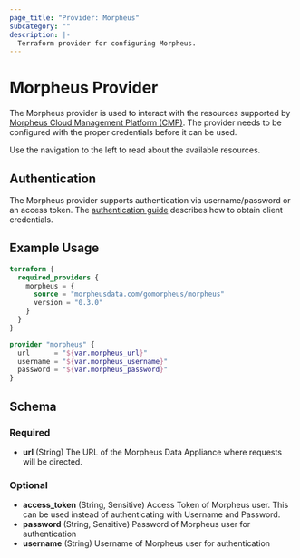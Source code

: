 ```yaml
---
page_title: "Provider: Morpheus"
subcategory: ""
description: |-
  Terraform provider for configuring Morpheus.
---
```


# Morpheus Provider

The Morpheus provider is used to interact with the resources supported by [Morpheus Cloud Management Platform (CMP)](https://morpheusdata.com/). The provider needs to be configured with the proper credentials before it can be used.

Use the navigation to the left to read about the available resources.

## Authentication

The Morpheus provider supports authentication via username/password or an access token. The [authentication guide](guides/auth.md) describes how to obtain client credentials.

## Example Usage

```terraform
terraform {
  required_providers {
    morpheus = {
      source = "morpheusdata.com/gomorpheus/morpheus"
      version = "0.3.0"
    }
  }
}

provider "morpheus" {
  url      = "${var.morpheus_url}"
  username = "${var.morpheus_username}"
  password = "${var.morpheus_password}"       
}
```

<!-- schema generated by tfplugindocs -->
## Schema

### Required

- **url** (String) The URL of the Morpheus Data Appliance where requests will be directed.

### Optional

- **access_token** (String, Sensitive) Access Token of Morpheus user. This can be used instead of authenticating with Username and Password.
- **password** (String, Sensitive) Password of Morpheus user for authentication
- **username** (String) Username of Morpheus user for authentication